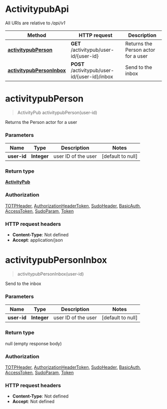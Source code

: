 # ActivitypubApi

All URIs are relative to */api/v1*

| Method | HTTP request | Description |
|------------- | ------------- | -------------|
| [**activitypubPerson**](ActivitypubApi.md#activitypubPerson) | **GET** /activitypub/user-id/{user-id} | Returns the Person actor for a user |
| [**activitypubPersonInbox**](ActivitypubApi.md#activitypubPersonInbox) | **POST** /activitypub/user-id/{user-id}/inbox | Send to the inbox |


<a name="activitypubPerson"></a>
# **activitypubPerson**
> ActivityPub activitypubPerson(user-id)

Returns the Person actor for a user

### Parameters

|Name | Type | Description  | Notes |
|------------- | ------------- | ------------- | -------------|
| **user-id** | **Integer**| user ID of the user | [default to null] |

### Return type

[**ActivityPub**](../models/ActivityPub.md)

### Authorization

[TOTPHeader](../README.md#TOTPHeader), [AuthorizationHeaderToken](../README.md#AuthorizationHeaderToken), [SudoHeader](../README.md#SudoHeader), [BasicAuth](../README.md#BasicAuth), [AccessToken](../README.md#AccessToken), [SudoParam](../README.md#SudoParam), [Token](../README.md#Token)

### HTTP request headers

- **Content-Type**: Not defined
- **Accept**: application/json

<a name="activitypubPersonInbox"></a>
# **activitypubPersonInbox**
> activitypubPersonInbox(user-id)

Send to the inbox

### Parameters

|Name | Type | Description  | Notes |
|------------- | ------------- | ------------- | -------------|
| **user-id** | **Integer**| user ID of the user | [default to null] |

### Return type

null (empty response body)

### Authorization

[TOTPHeader](../README.md#TOTPHeader), [AuthorizationHeaderToken](../README.md#AuthorizationHeaderToken), [SudoHeader](../README.md#SudoHeader), [BasicAuth](../README.md#BasicAuth), [AccessToken](../README.md#AccessToken), [SudoParam](../README.md#SudoParam), [Token](../README.md#Token)

### HTTP request headers

- **Content-Type**: Not defined
- **Accept**: Not defined

